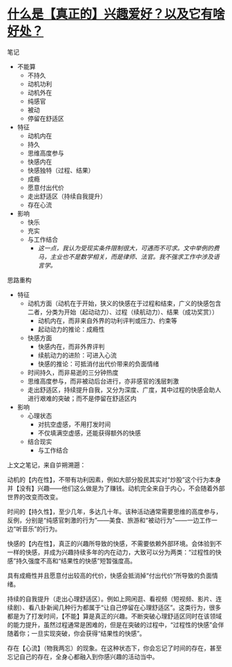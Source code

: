 # [什么是【真正的】兴趣爱好？以及它有啥好处？](https://program-think.blogspot.com/2015/12/Hobbies-and-Interests.html)

笔记

- 不能算
    - 不持久
    - 动机功利
    - 动机外在
    - 纯感官
    - 被动
    - 停留在舒适区
- 特征
    - 动机内在
    - 持久
    - 思维高度参与
    - 快感内在
    - 快感独特（过程、结果）
    - 成瘾
    - 愿意付出代价
    - 走出舒适区（持续自我提升）
    - 存在心流
- 影响
    - 快乐
    - 充实
    - 与工作结合
        - *这一点，我认为受现实条件限制很大，可遇而不可求。文中举例的费马，主业也不是数学相关，而是律师、法官。我不强求工作中涉及语言学。*

思路重构

- 特征
    - 动机方面（动机在于开始，狭义的快感在于过程和结束，广义的快感包含二者，分类为开始（起动动力）、过程（续航动力）、结果（成功奖赏））
        - 动机内在，而非来自外界的功利评判或压力、约束等
        - 起动动力的推论：成瘾性
    - 快感方面
        - 快感内在，而非外界评判
        - 续航动力的进阶：可进入心流
        - 快感的推论：可抵消付出代价带来的负面情绪
    - 时间持久，而非易逝的三分钟热度
    - 思维高度参与，而非被动后台进行，亦非感官的浅层刺激
    - 走出舒适区，持续提升自我，又分为深度、广度，其中过程的快感会助人进行艰难的突破；而不是停留在舒适区内
- 影响
    - 心理状态
        - 对抗空虚感，不用打发时间
        - 不仅填满空虚感，还能获得额外的快感
    - 结合现实
        - 与工作结合

上文之笔记，来自屰朔溯遡：

动机的【内在性】，不带有功利因素，例如大部分股民其实对“炒股”这个行为本身并【没有】兴趣——他们这么做是为了赚钱。动机完全来自于内心，不会随着外部世界的改变而改变。

时间的【持久性】，至少几年，多达几十年。该种活动通常需要思维的高度参与，反例，分别是“纯感官刺激的行为”——美食、旅游和“被动行为”——一边工作一边“听音乐”的行为。

快感的【内在性】，真正的兴趣所导致的快感，不需要依赖外部环境。会体验到不一样的快感，并成为兴趣持续多年的内在动力，大致可以分为两类：“过程性的快感”持久强度不高和“结果性的快感”短暂强度高。

具有成瘾性并且愿意付出较高的代价，快感会抵消掉“付出代价”所导致的负面情绪。

持续的自我提升（走出心理舒适区）。例如上网闲逛、看视频（短视频、影片、连续剧）、看八卦新闻几种行为都属于“让自己停留在心理舒适区”。这类行为，很多都是为了打发时间，【不能】算是真正的兴趣。不断突破心理舒适区同时在该领域的能力提升，虽然过程通常是困难的，但是在突破的过程中，“过程性的快感”会伴随着你；一旦实现突破，你会获得“结果性的快感”。

存在【心流】（物我两忘）的现象。在这种状态下，你会忘记了时间的存在，甚至忘记自己的存在，全身心都融入到你感兴趣的活动当中。